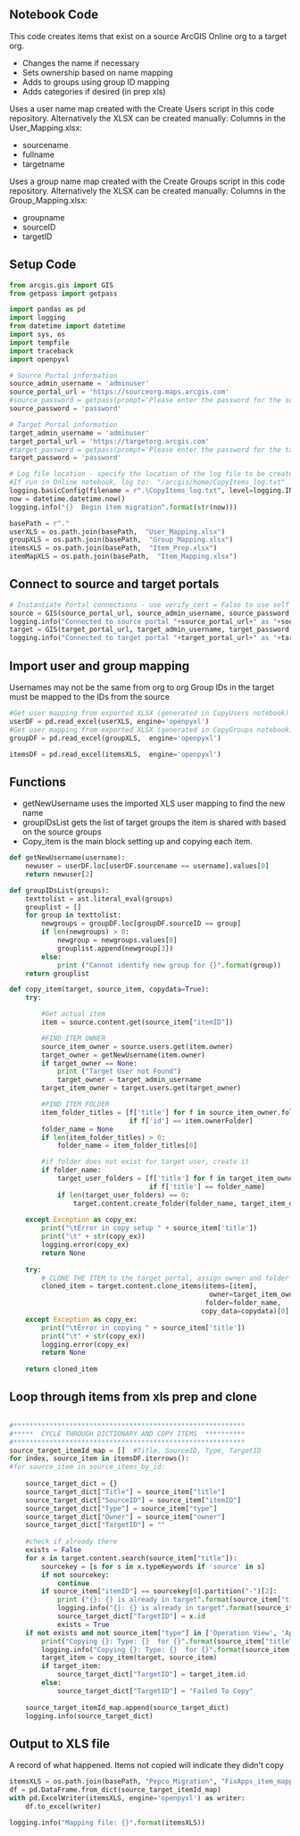 ## Notebook Code

This code creates items that exist on a source ArcGIS Online org to a target org. 
   - Changes the name if necessary
   - Sets ownership based on name mapping
   - Adds to groups using group ID mapping
   - Adds categories if desired (in prep xls)

Uses a user name map created with the Create Users script in this code repository. 
Alternatively the XLSX can be created manually:
Columns in the User_Mapping.xlsx:
   - sourcename
   - fullname
   - targetname

Uses a group name map created with the Create Groups script in this code repository. 
Alternatively the XLSX can be created manually:
Columns in the Group_Mapping.xlsx:
   - groupname
   - sourceID
   - targetID

## Setup Code

```python
from arcgis.gis import GIS
from getpass import getpass

import pandas as pd
import logging
from datetime import datetime
import sys, os
import tempfile
import traceback
import openpyxl

# Source Portal information
source_admin_username = 'adminuser'
source_portal_url = 'https://sourceorg.maps.arcgis.com'
#source_password = getpass(prompt='Please enter the password for the source Portal') # This will prompt you for the password rather then storing it
source_password = 'password'

# Target Portal information
target_admin_username = 'adminuser'
target_portal_url = 'https://targetorg.arcgis.com'
#target_password = getpass(prompt='Please enter the password for the target Portal') # This will prompt you for the password rather then storing it
target_password = 'password'

# Log file location - specify the location of the log file to be created
#If run in Online notebook, log to:  "/arcgis/home/CopyItems_log.txt"
logging.basicConfig(filename = r".\CopyItems_log.txt", level=logging.INFO)
now = datetime.datetime.now()
logging.info("{}  Begin item migration".format(str(now)))

basePath = r"."
userXLS = os.path.join(basePath,  "User_Mapping.xlsx")
groupXLS = os.path.join(basePath,  "Group_Mapping.xlsx")
itemsXLS = os.path.join(basePath,  "Item_Prep.xlsx")
itemMapXLS = os.path.join(basePath,  "Item_Mapping.xlsx")

```

## Connect to source and target portals

```python
# Instantiate Portal connections - use verify_cert = False to use self signed SSL
source = GIS(source_portal_url, source_admin_username, source_password, verify_cert = False, expiration = 9999)
logging.info("Connected to source portal "+source_portal_url+" as "+source_admin_username)
target = GIS(target_portal_url, target_admin_username, target_password, verify_cert = False)
logging.info("Connected to target portal "+target_portal_url+" as "+target_admin_username)
```

## Import user and group mapping 
Usernames may not be the same from org to org
Group IDs in the target must be mapped to the IDs from the source

```python
#Get user mapping from exported XLSX (generated in CopyUsers notebook)
userDF = pd.read_excel(userXLS, engine='openpyxl')
#Get user mapping from exported XLSX (generated in CopyGroups notebook)
groupDF = pd.read_excel(groupXLS,  engine='openpyxl')

itemsDF = pd.read_excel(itemsXLS,  engine='openpyxl')

```


## Functions
   - getNewUsername uses the imported XLS user mapping to find the new name
   - groupIDsList gets the list of target groups the item is shared with based on the source groups
   - Copy_item is the main block setting up and copying each item. 


```python
def getNewUsername(username):
    newuser = userDF.loc[userDF.sourcename == username].values[0]
    return newuser[2]

def groupIDsList(groups):
    texttolist = ast.literal_eval(groups)
    grouplist = []
    for group in texttolist:
        newgroups = groupDF.loc[groupDF.sourceID == group]
        if len(newgroups) > 0:
            newgroup = newgroups.values[0]
            grouplist.append(newgroup[3])
        else:
            print ("Cannot identify new group for {}".format(group))
    return grouplist

def copy_item(target, source_item, copydata=True):
    try:

        #Get actual item
        item = source.content.get(source_item["itemID"])

        #FIND ITEM OWNER
        source_item_owner = source.users.get(item.owner)
        target_owner = getNewUsername(item.owner)
        if target_owner == None:
            print ("Target User not Found")
            target_owner = target_admin_username
        target_item_owner = target.users.get(target_owner)

        #FIND ITEM FOLDER
        item_folder_titles = [f['title'] for f in source_item_owner.folders 
                              if f['id'] == item.ownerFolder]
        folder_name = None
        if len(item_folder_titles) > 0:
            folder_name = item_folder_titles[0]

        #if folder does not exist for target user, create it
        if folder_name:
            target_user_folders = [f['title'] for f in target_item_owner.folders
                                   if f['title'] == folder_name]
            if len(target_user_folders) == 0:
                target.content.create_folder(folder_name, target_item_owner.username)
        
    except Exception as copy_ex:
        print("\tError in copy setup " + source_item['title'])
        print("\t" + str(copy_ex))
        logging.error(copy_ex)
        return None
    
    try:
        # CLONE THE ITEM to the target portal, assign owner and folder
        cloned_item = target.content.clone_items(items=[item],
                                                  owner=target_item_owner.username,
                                                 folder=folder_name,
                                                copy_data=copydata)[0]
    except Exception as copy_ex:
        print("\tError in copying " + source_item['title'])
        print("\t" + str(copy_ex))
        logging.error(copy_ex)
        return None
    
    return cloned_item
```

## Loop through items from xls prep and clone

```python

#**********************************************************
#*****  CYCLE THROUGH DICTIONARY AND COPY ITEMS  **********
#**********************************************************
source_target_itemId_map = []  #Title, SourceID, Type, TargetID
for index, source_item in itemsDF.iterrows():
#for source_item in source_items_by_id:
    
    source_target_dict = {}
    source_target_dict["Title"] = source_item["title"]
    source_target_dict["SourceID"] = source_item["itemID"]
    source_target_dict["Type"] = source_item["type"]
    source_target_dict["Owner"] = source_item["owner"]
    source_target_dict["TargetID"] = ""
    
    #check if already there
    exists = False
    for x in target.content.search(source_item["title"]):
        sourcekey = [s for s in x.typeKeywords if 'source' in s]
        if not sourcekey:
            continue
        if source_item["itemID"] == sourcekey[0].partition("-")[2]:
            print ("{}: {} is already in target".format(source_item["title"], source_item["type"]))
            logging.info("{}: {} is already in target".format(source_item["title"], source_item["type"]))
            source_target_dict["TargetID"] = x.id
            exists = True
    if not exists and not source_item["type"] in ['Operation View', 'Application', 'Notebook', 'Web Experience']:
        print("Copying {}: Type: {}  for {}".format(source_item["title"], source_item["type"], source_item["owner"]))
        logging.info("Copying {}: Type: {}  for {}".format(source_item["title"], source_item["type"], source_item["owner"]))
        target_item = copy_item(target, source_item)
        if target_item:
            source_target_dict["TargetID"] = target_item.id
        else:
            source_target_dict["TargetID"] = "Failed To Copy"
        
    source_target_itemId_map.append(source_target_dict)
    logging.info(source_target_dict)
```


## Output to XLS file
A record of what happened.  Items not copied will indicate they didn't copy

```python
itemsXLS = os.path.join(basePath, "Pepco_Migration", "FixApps_item_mapping.xlsx")
df = pd.DataFrame.from_dict(source_target_itemId_map)
with pd.ExcelWriter(itemsXLS, engine='openpyxl') as writer:
    df.to_excel(writer)

logging.info("Mapping file: {}".format(itemsXLS))
```
